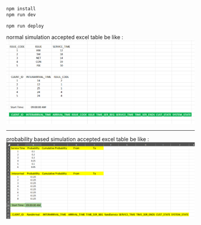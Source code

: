 ```
npm install
npm run dev
```

```
npm run deploy
```

normal simulation accepted excel table be like :
![alt text](image.png)

---

probability based simulation accepted excel table be like :
![alt text](image-1.png)
